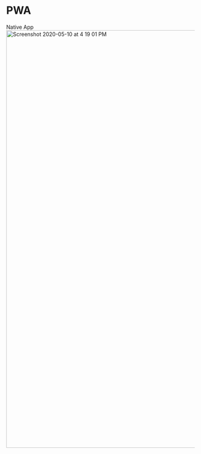 # PWA
Native App
<img width="1114" alt="Screenshot 2020-05-10 at 4 19 01 PM" src="https://user-images.githubusercontent.com/30646609/81497137-3355ac80-92da-11ea-968c-489214f7b69d.png">
